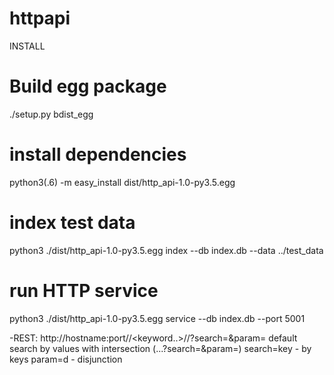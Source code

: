 # httpapi

INSTALL
# Build egg package
./setup.py bdist_egg
# install dependencies
python3(.6) -m easy_install dist/http_api-1.0-py3.5.egg
# index test data
python3 ./dist/http_api-1.0-py3.5.egg index --db index.db --data ../test_data
# run HTTP service
python3 ./dist/http_api-1.0-py3.5.egg service --db index.db --port 5001

-REST:
http://hostname:port/<keyword1>/<keyword..>/<keywordn>/?search=&param=
default search by values with intersection (...?search=&param=)
search=key - by keys
param=d    - disjunction
